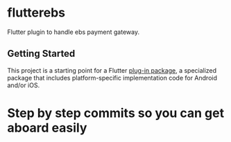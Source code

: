 # flutterebs

Flutter plugin to handle ebs payment gateway.

## Getting Started

This project is a starting point for a Flutter
[plug-in package](https://flutter.dev/developing-packages/),
a specialized package that includes platform-specific implementation code for
Android and/or iOS.

# Step by step commits so you can get aboard easily
